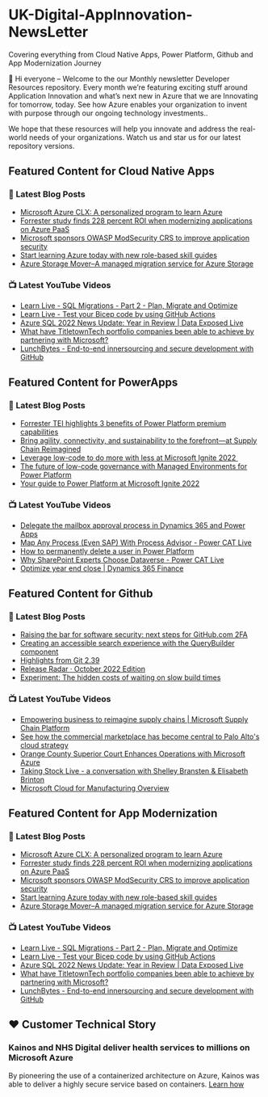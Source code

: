 # UK-Digital-AppInnovation-NewsLetter

Covering everything from Cloud Native Apps, Power Platform, Github and App Modernization Journey

👋 Hi everyone – Welcome to the our Monthly newsletter Developer Resources repository. Every month we’re featuring exciting stuff around Application Innovation and what’s next new in Azure that we are Innovating for tomorrow, today. See how Azure enables your organization to invent with purpose through our ongoing technology investments..


We hope that these resources will help you innovate and address the real-world needs of your organizations. Watch us and star us for our latest repository versions.

## Featured Content for Cloud Native Apps


### 📝 Latest Blog Posts

    
<!-- BLOGCNA:START -->
- [Microsoft Azure CLX: A personalized program to learn Azure](https://azure.microsoft.com/blog/microsoft-azure-clx-a-personalized-program-to-learn-azure/)
- [Forrester study finds 228 percent ROI when modernizing applications on Azure PaaS](https://azure.microsoft.com/blog/forrester-study-finds-228-percent-roi-when-modernizing-applications-on-azure-paas/)
- [Microsoft sponsors OWASP ModSecurity CRS to improve application security](https://azure.microsoft.com/blog/microsoft-sponsors-owasp-modsecurity-crs-to-improve-application-security/)
- [Start learning Azure today with new role-based skill guides](https://azure.microsoft.com/blog/start-learning-azure-today-with-new-rolebased-skill-guides/)
- [Azure Storage Mover–A managed migration service for Azure Storage](https://azure.microsoft.com/blog/azure-storage-mover-a-managed-migration-service-for-azure-storage-2/)
<!-- BLOGCNA:END -->

### 📺 Latest YouTube Videos

 
<!-- YOUTUBECNA:START -->
- [Learn Live - SQL Migrations - Part 2 - Plan, Migrate and Optimize](https://www.youtube.com/watch?v=cMStinxMBl4)
- [Learn Live - Test your Bicep code by using GitHub Actions](https://www.youtube.com/watch?v=8g_70zP0QTw)
- [Azure SQL 2022 News Update: Year in Review | Data Exposed Live](https://www.youtube.com/watch?v=pRBfIsOTCRk)
- [What have TitletownTech portfolio companies been able to achieve by partnering with Microsoft?](https://www.youtube.com/watch?v=__tTI76tbsM)
- [LunchBytes - End-to-end innersourcing and secure development with GitHub](https://www.youtube.com/watch?v=03za5iRKf_8)
<!-- YOUTUBECNA:END -->

##  Featured Content for PowerApps
### 📝 Latest Blog Posts
<!-- BLOGPOWER:START -->
- [Forrester TEI highlights 3 benefits of Power Platform premium capabilities](https://cloudblogs.microsoft.com/powerplatform/2022/11/28/forrester-tei-highlights-3-benefits-of-power-platform-premium-capabilities/)
- [Bring agility, connectivity, and sustainability to the forefront—at Supply Chain Reimagined](https://cloudblogs.microsoft.com/dynamics365/bdm/2022/10/27/bring-agility-connectivity-and-sustainability-to-the-forefront-at-supply-chain-reimagined/)
- [Leverage low-code to do more with less at Microsoft Ignite 2022 ](https://cloudblogs.microsoft.com/powerplatform/2022/10/12/leverage-low-code-to-do-more-with-less-at-microsoft-ignite-2022/)
- [The future of low-code governance with Managed Environments for Power Platform](https://cloudblogs.microsoft.com/powerplatform/2022/10/12/the-future-of-low-code-governance-with-managed-environments-for-power-platform/)
- [Your guide to Power Platform at Microsoft Ignite 2022](https://cloudblogs.microsoft.com/powerplatform/2022/10/05/your-guide-to-power-platform-at-microsoft-ignite-2022/)
<!-- BLOGPOWER:END -->
 ### 📺 Latest YouTube Videos
    
<!-- YOUTUBEPOWER:START -->
- [Delegate the mailbox approval process in Dynamics 365 and Power Apps](https://www.youtube.com/watch?v=TPS5KvFvy88)
- [Map Any Process &lpar;Even SAP&rpar; With Process Advisor - Power CAT Live](https://www.youtube.com/watch?v=SNLtyi_ZZOQ)
- [How to permanently delete a user in Power Platform](https://www.youtube.com/watch?v=FaTetIyhSes)
- [Why SharePoint Experts Choose Dataverse - Power CAT Live](https://www.youtube.com/watch?v=fbKZlF1WMBk)
- [Optimize year end close | Dynamics 365 Finance](https://www.youtube.com/watch?v=G_AFxWZddYs)
<!-- YOUTUBEPOWER:END -->

##  Featured Content for Github
### 📝 Latest Blog Posts
<!-- BLOGGITHUB:START -->
- [Raising the bar for software security: next steps for GitHub.com 2FA](https://github.blog/2022-12-14-raising-the-bar-for-software-security-next-steps-for-github-com-2fa/)
- [Creating an accessible search experience with the QueryBuilder component](https://github.blog/2022-12-13-creating-an-accessible-search-experience-with-the-querybuilder-component/)
- [Highlights from Git 2.39](https://github.blog/2022-12-12-highlights-from-git-2-39/)
- [Release Radar · October 2022 Edition](https://github.blog/2022-12-09-release-radar-october-2022/)
- [Experiment: The hidden costs of waiting on slow build times](https://github.blog/2022-12-08-experiment-the-hidden-costs-of-waiting-on-slow-build-times/)
<!-- BLOGGITHUB:END -->
### 📺 Latest YouTube Videos
<!-- YOUTUBEGITHUB:START -->
- [Empowering business to reimagine supply chains | Microsoft Supply Chain Platform](https://www.youtube.com/watch?v=DCMvdOWKy_c)
- [See how the commercial marketplace has become central to Palo Alto&#39;s cloud strategy](https://www.youtube.com/watch?v=KRNlvN0wXD4)
- [Orange County Superior Court Enhances Operations with Microsoft Azure](https://www.youtube.com/watch?v=647ZuMqlzXY)
- [Taking Stock Live - a conversation with Shelley Bransten &amp; Elisabeth Brinton](https://www.youtube.com/watch?v=iZx9ES45S-U)
- [Microsoft Cloud for Manufacturing Overview](https://www.youtube.com/watch?v=dYqJPaehrQo)
<!-- YOUTUBEGITHUB:END -->
##  Featured Content for App Modernization
### 📝 Latest Blog Posts
<!-- BLOGAPPMOD:START -->
- [Microsoft Azure CLX: A personalized program to learn Azure](https://azure.microsoft.com/blog/microsoft-azure-clx-a-personalized-program-to-learn-azure/)
- [Forrester study finds 228 percent ROI when modernizing applications on Azure PaaS](https://azure.microsoft.com/blog/forrester-study-finds-228-percent-roi-when-modernizing-applications-on-azure-paas/)
- [Microsoft sponsors OWASP ModSecurity CRS to improve application security](https://azure.microsoft.com/blog/microsoft-sponsors-owasp-modsecurity-crs-to-improve-application-security/)
- [Start learning Azure today with new role-based skill guides](https://azure.microsoft.com/blog/start-learning-azure-today-with-new-rolebased-skill-guides/)
- [Azure Storage Mover–A managed migration service for Azure Storage](https://azure.microsoft.com/blog/azure-storage-mover-a-managed-migration-service-for-azure-storage-2/)
<!-- BLOGAPPMOD:END -->
### 📺 Latest YouTube Videos
<!-- YOUTUBEAPPMOD:START -->
- [Learn Live - SQL Migrations - Part 2 - Plan, Migrate and Optimize](https://www.youtube.com/watch?v=cMStinxMBl4)
- [Learn Live - Test your Bicep code by using GitHub Actions](https://www.youtube.com/watch?v=8g_70zP0QTw)
- [Azure SQL 2022 News Update: Year in Review | Data Exposed Live](https://www.youtube.com/watch?v=pRBfIsOTCRk)
- [What have TitletownTech portfolio companies been able to achieve by partnering with Microsoft?](https://www.youtube.com/watch?v=__tTI76tbsM)
- [LunchBytes - End-to-end innersourcing and secure development with GitHub](https://www.youtube.com/watch?v=03za5iRKf_8)
<!-- YOUTUBEAPPMOD:END -->


## ♥️ Customer Technical Story 

### Kainos and NHS Digital deliver health services to millions on Microsoft Azure

By pioneering the use of a containerized architecture on Azure, Kainos was able to deliver a highly secure service based on containers. [Learn how](https://customers.microsoft.com/en-us/story/1368348549535774520-kainos-and-nhs-digital-deliver-health-services-to-millions-on-microsoft-azure)

